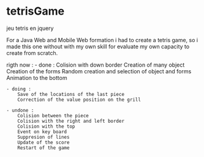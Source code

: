 # tetrisGame
jeu tetris en jquery

For a Java Web and Mobile Web formation i had to create a tetris game, so i made this one without with my own skill for evaluate my own capacity to create from scratch.

rigth now : 
    - done :
        Colision with down border
        Creation of many object
        Creation of the forms
        Random creation and selection of object and forms
        Animation to the bottom
        
    - doing :
        Save of the locations of the last piece
        Correction of the value position on the grill
      
    - undone : 
        Colision between the piece
        Colision with the right and left border
        Colision with the top
        Event on key board
        Suppresion of lines
        Update of the score
        Restart of the game
